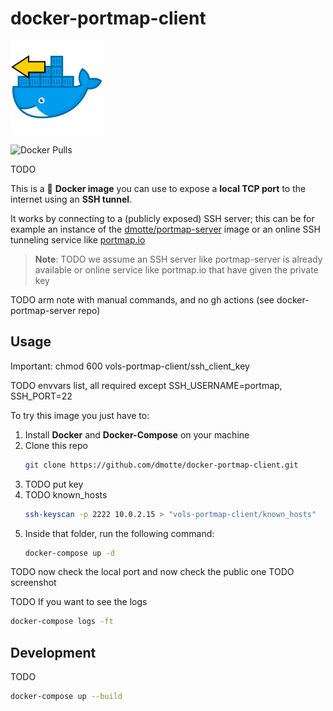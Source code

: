 # docker-portmap-client

![](portmap-client-icon-149.png)

![Docker Pulls](https://img.shields.io/docker/pulls/dmotte/portmap-client)

TODO

This is a :whale: **Docker image** you can use to expose a **local TCP port** to the internet using an **SSH tunnel**.

It works by connecting to a (publicly exposed) SSH server; this can be for example an instance of the [dmotte/portmap-server](https://github.com/dmotte/docker-portmap-server.git) image or an online SSH tunneling service like [portmap.io](https://portmap.io/)

> **Note**: TODO we assume an SSH server like portmap-server is already available or online service like portmap.io that have given the private key

TODO arm note with manual commands, and no gh actions (see docker-portmap-server repo)

## Usage

Important:
chmod 600 vols-portmap-client/ssh_client_key

TODO envvars list, all required except SSH_USERNAME=portmap, SSH_PORT=22

To try this image you just have to:

1. Install **Docker** and **Docker-Compose** on your machine
2. Clone this repo
   ```bash
   git clone https://github.com/dmotte/docker-portmap-client.git
   ```
3. TODO put key
4. TODO known_hosts
   ```bash
   ssh-keyscan -p 2222 10.0.2.15 > "vols-portmap-client/known_hosts"
   ```
3. Inside that folder, run the following command:
   ```bash
   docker-compose up -d
   ```

TODO now check the local port and now check the public one TODO screenshot

TODO If you want to see the logs

```bash
docker-compose logs -ft
```

## Development

TODO

```bash
docker-compose up --build
```
